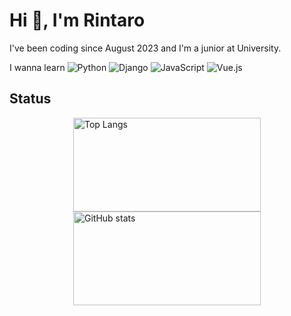 # Hi 👋, I'm Rintaro

I've been coding since August 2023 and I'm a junior at University.

I wanna learn
![Python](https://skillicons.dev/icons?i=python) ![Django](https://skillicons.dev/icons?i=django) ![JavaScript](https://skillicons.dev/icons?i=js) ![Vue.js](https://skillicons.dev/icons?i=vue)

## Status

<div style="display: flex; flex-direction: column; align-items: center;">
  <div>
    <img alt="Top Langs" height="150px" width="300px" src="https://github-readme-stats.vercel.app/api/top-langs/?username=rintarotajima&layout=compact&show_icons=true&theme=yeblu" />
  </div>
  <div>
    <img alt="GitHub stats" height="150px" width="300px" src="https://github-readme-stats.vercel.app/api?username=rintarotajima&k&show_icons=true&theme=yeblu" />
  </div>
</div>

